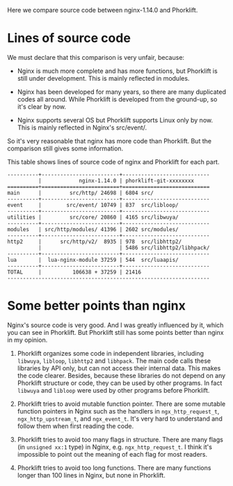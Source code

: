 Here we compare source code between nginx-1.14.0 and Phorklift.

# Lines of source code

We must declare that this comparison is very unfair, because:

- Nginx is much more complete and has more functions, but Phorklift is
  still under development.
  This is mainly reflected in modules.

- Nginx has been developed for many years, so there are many duplicated
  codes all around. While Phorklift is developed from the ground-up, so it's
  clear by now.

- Nginx supports several OS but Phorklift supports Linux only by now.
  This is mainly reflected in Nginx's src/event/.

So it's very reasonable that nginx has more code than Phorklift. But the
comparison still gives some information.

This table shows lines of source code of nginx and Phorklift for each part.

    ----------+-------------------------+----------------------------
              |            nginx-1.14.0 | phorklift-git-xxxxxxxx
    ==========+=========================+============================
    main      |         src/http/ 24698 | 6804 src/
    ----------+-------------------------+----------------------------
    event     |        src/event/ 10749 | 837  src/libloop/
    ----------+-------------------------+----------------------------
    utilities |         src/core/ 20860 | 4165 src/libwuya/
    ----------+-------------------------+----------------------------
    modules   | src/http/modules/ 41396 | 2602 src/modules/
    ----------+-------------------------+----------------------------
    http2     |      src/http/v2/  8935 | 978  src/libhttp2/
              |                         | 5486 src/libhttp2/libhpack/
    ----------+-------------------------+----------------------------
    lua       |  lua-nginx-module 37259 | 544  src/luaapis/
    ----------+-------------------------+----------------------------
    TOTAL     |          106638 + 37259 | 21416
    -----------------------------------------------------------------


# Some better points than nginx

Nginx's source code is very good. And I was greatly influenced by it,
which you can see in Phorklift. But Phorklift still has some points
better than nginx in my opinion.

1. Phorklift organizes some code in independent libraries, including
   `libwuya`, `libloop`, `libhttp2` and `libhpack`. The main
   code calls these libraries by API only, but can not access their
   internal data. This makes the code clearer.
   Besides, because these libraries do not depend on any Phorklift structure
   or code, they can be used by other programs. In fact `libwuya` and
   `libloop` were used by other programs before Phorklift.

2. Phorklift tries to avoid mutable function pointer.
   There are some mutable function pointers in Nginx such as the handlers
   in `ngx_http_request_t`, `ngx_http_upstream_t`, and `ngx_event_t`. It's
   very hard to understand and follow them when first reading the code.

3. Phorklift tries to avoid too many flags in structure.
   There are many flags (in `unsigned xx:1` type) in Nginx, e.g.
   `ngx_http_request_t`. I think it's impossible to point out the meaning
   of each flag for most readers.

4. Phorklift tries to avoid too long functions.
   There are many functions longer than 100 lines in Nginx, but none in Phorklift.
